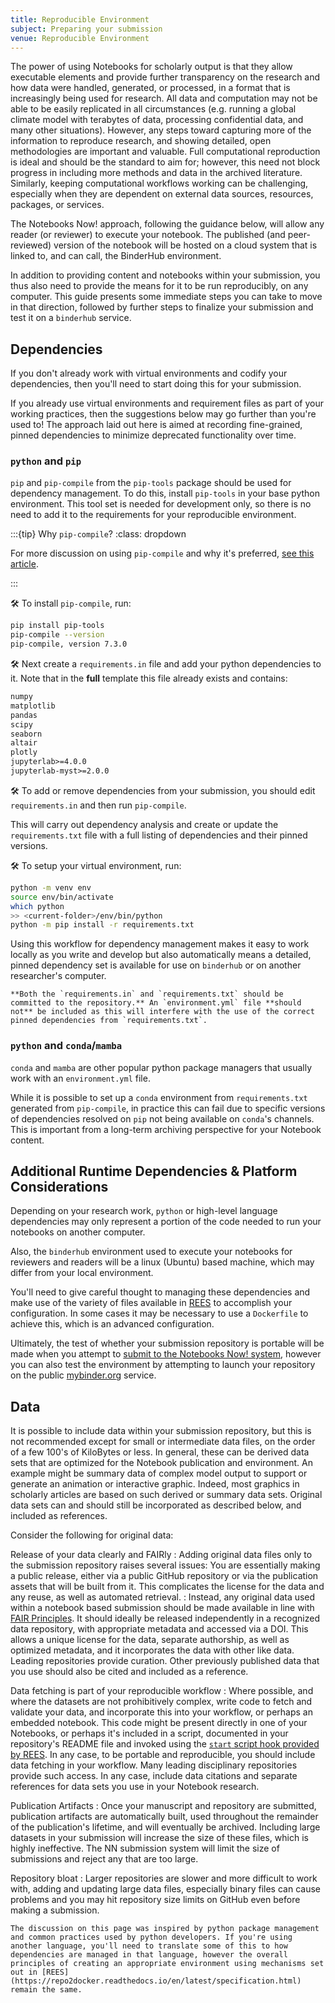 ```yaml
---
title: Reproducible Environment
subject: Preparing your submission
venue: Reproducible Environment
---
```


The power of using Notebooks for scholarly output is that they allow executable elements and provide further transparency on the research and how data were handled, generated, or processed, in a format that is increasingly being used for research. All data and computation may not be able to be easily replicated in all circumstances (e.g. running a global climate model with terabytes of data, processing confidential data, and many other situations). However, any steps toward capturing more of the information to reproduce research, and showing detailed, open methodologies are important and valuable. Full computational reproduction is ideal and should be the standard to aim for; however, this need not block progress in including more methods and data in the archived literature. Similarly, keeping computational workflows working can be challenging, especially when they are dependent on external data sources, resources, packages, or services.

The Notebooks Now! approach, following the guidance below, will allow any reader (or reviewer) to execute your notebook. The published (and peer-reviewed) version of the notebook will be hosted on a cloud system that is linked to, and can call, the BinderHub environment.

In addition to providing content and notebooks within your submission, you thus also need to provide the means for it to be run reproducibly, on any computer. This guide presents some immediate steps you can take to move in that direction, followed by further steps to finalize your submission and test it on a `binderhub` service.

## Dependencies

If you don't already work with virtual environments and codify your dependencies, then you'll need to start doing this for your submission.

If you already use virtual environments and requirement files as part of your working practices, then the suggestions below may go further than you're used to! The approach laid out here is aimed at recording fine-grained, pinned dependencies to minimize deprecated functionality over time.

### `python` and `pip`

`pip` and `pip-compile` from the `pip-tools` package should be used for dependency management. To do this, install `pip-tools` in your base python environment. This tool set is needed for development only, so there is no need to add it to the requirements for your reproducible environment.

:::{tip} Why `pip-compile`?
:class: dropdown

For more discussion on using `pip-compile` and why it's preferred, [see this article](https://modelpredict.com/wht-requirements-txt-is-not-enough).

:::

🛠 To install `pip-compile`, run:

```bash
pip install pip-tools
pip-compile --version
pip-compile, version 7.3.0
```

🛠 Next create a `requirements.in` file and add your python dependencies to it. Note that in the **full** template this file already exists and contains:

```txt
numpy
matplotlib
pandas
scipy
seaborn
altair
plotly
jupyterlab>=4.0.0
jupyterlab-myst>=2.0.0
```

🛠 To add or remove dependencies from your submission, you should edit `requirements.in` and then run `pip-compile`.

This will carry out dependency analysis and create or update the `requirements.txt` file with a full listing of dependencies and their pinned versions.

🛠 To setup your virtual environment, run:

```bash
python -m venv env
source env/bin/activate
which python
>> <current-folder>/env/bin/python
python -m pip install -r requirements.txt
```

Using this workflow for dependency management makes it easy to work locally as you write and develop but also automatically means a detailed, pinned dependency set is available for use on `binderhub` or on another researcher's computer.

```{important} What to commit to Git?
**Both the `requirements.in` and `requirements.txt` should be committed to the repository.** An `environment.yml` file **should not** be included as this will interfere with the use of the correct pinned dependencies from `requirements.txt`.
```

### `python` and `conda`/`mamba`

`conda` and `mamba` are other popular python package managers that usually work with an `environment.yml` file.

While it is possible to set up a `conda` environment from `requirements.txt` generated from `pip-compile`, in practice this can fail due to specific versions of dependencies resolved on `pip` not being available on `conda`'s channels. This is important from a long-term archiving perspective for your Notebook content.

## Additional Runtime Dependencies & Platform Considerations

Depending on your research work, `python` or high-level language dependencies may only represent a portion of the code needed to run your notebooks on another computer.

Also, the `binderhub` environment used to execute your notebooks for reviewers and readers will be a linux (Ubuntu) based machine, which may differ from your local environment.

You'll need to give careful thought to managing these dependencies and make use of the variety of files available in [REES](https://repo2docker.readthedocs.io/en/latest/configuration/index.html) to accomplish your configuration. In some cases it may be necessary to use a `Dockerfile` to achieve this, which is an advanced configuration.

Ultimately, the test of whether your submission repository is portable will be made when you attempt to [submit to the Notebooks Now! system](submitting), however you can also test the environment by attempting to launch your repository on the public [mybinder.org](https://mybinder.org) service.

## Data

It is possible to include data within your submission repository, but this is not recommended except for small or intermediate data files, on the order of a few 100's of KiloBytes or less. In general, these can be derived data sets that are optimized for the Notebook publication and environment. An example might be summary data of complex model output to support or generate an animation or interactive graphic. Indeed, most graphics in scholarly articles are based on such derived or summary data sets. Original data sets can and should still be incorporated as described below, and included as references.

Consider the following for original data:

Release of your data clearly and FAIRly
: Adding original data files only to the submission repository raises several issues: You are essentially making a public release, either via a public GitHub repository or via the publication assets that will be built from it. This complicates the license for the data and any reuse, as well as automated retrieval.
: Instead, any original data used within a notebook based submission should be made available in line with [FAIR Principles](https://www.go-fair.org/fair-principles/). It should ideally be released independently in a recognized data repository, with appropriate metadata and accessed via a DOI. This allows a unique license for the data, separate authorship, as well as optimized metadata, and it incorporates the data with other like data. Leading repositories provide curation. Other previously published data that you use should also be cited and included as a reference.

Data fetching is part of your reproducible workflow
: Where possible, and where the datasets are not prohibitively complex, write code to fetch and validate your data, and incorporate this into your workflow, or perhaps an embedded notebook. This code might be present directly in one of your Notebooks, or perhaps it's included in a script, documented in your repository's README file and invoked using the [`start` script hook provided by REES](https://repo2docker.readthedocs.io/en/latest/config_files.html#start-run-code-before-the-user-sessions-starts). In any case, to be portable and reproducible, you should include data fetching in your workflow. Many leading disciplinary repositories provide such access. In any case, include data citations and separate references for data sets you use in your Notebook research.

Publication Artifacts
: Once your manuscript and repository are submitted, publication artifacts are automatically built, used throughout the remainder of the publication's lifetime, and will eventually be archived. Including large datasets in your submission will increase the size of these files, which is highly ineffective. The NN submission system will limit the size of submissions and reject any that are too large.

Repository bloat
: Larger repositories are slower and more difficult to work with, adding and updating large data files, especially binary files can cause problems and you may hit repository size limits on GitHub even before making a submission.

```{note}
The discussion on this page was inspired by python package management and common practices used by python developers. If you're using another language, you'll need to translate some of this to how dependencies are managed in that language, however the overall principles of creating an appropriate environment using mechanisms set out in [REES](https://repo2docker.readthedocs.io/en/latest/specification.html) remain the same.
```
